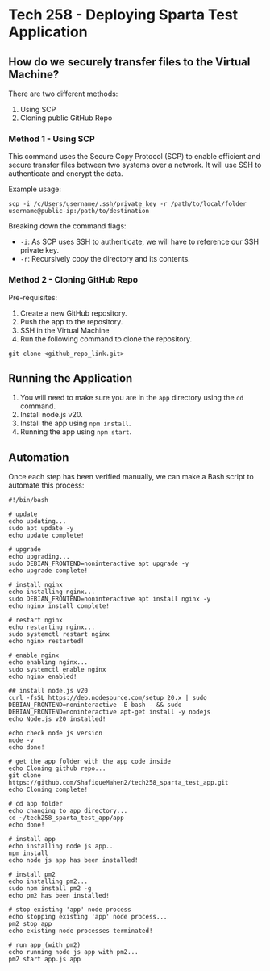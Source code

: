 # Tech 258 - Deploying Sparta Test Application

## How do we securely transfer files to the Virtual Machine?

There are two different methods: <br>
1) Using SCP
2) Cloning public GitHub Repo

### Method 1 - Using SCP
This command uses the Secure Copy Protocol (SCP) to enable efficient and secure transfer files between two systems over a network. It will use SSH to authenticate and encrypt the data.

Example usage: <br>
```
scp -i /c/Users/username/.ssh/private_key -r /path/to/local/folder username@public-ip:/path/to/destination
```

Breaking down the command flags:

- `-i`: As SCP uses SSH to authenticate, we will have to reference our SSH private key.
- `-r`: Recursively copy the directory and its contents.

### Method 2 - Cloning GitHub Repo
Pre-requisites: <br>
1) Create a new GitHub repository.
2) Push the app to the repository.
3) SSH in the Virtual Machine
4) Run the following command to clone the repository.
```
git clone <github_repo_link.git>
```

## Running the Application
1) You will need to make sure you are in the `app` directory using the `cd` command.
2) Install node.js v20.
3) Install the app using `npm install`.
4) Running the app using `npm start`.

## Automation
Once each step has been verified manually, we can make a Bash script to automate this process:

```
#!/bin/bash
 
# update
echo updating...
sudo apt update -y
echo update complete!
 
# upgrade
echo upgrading...
sudo DEBIAN_FRONTEND=noninteractive apt upgrade -y
echo upgrade complete!
 
# install nginx
echo installing nginx...
sudo DEBIAN_FRONTEND=noninteractive apt install nginx -y
echo nginx install complete!
 
# restart nginx
echo restarting nginx...
sudo systemctl restart nginx
echo nginx restarted!

# enable nginx
echo enabling nginx...
sudo systemctl enable nginx
echo nginx enabled!

## install node.js v20
curl -fsSL https://deb.nodesource.com/setup_20.x | sudo DEBIAN_FRONTEND=noninteractive -E bash - && sudo DEBIAN_FRONTEND=noninteractive apt-get install -y nodejs
echo Node.js v20 installed!

echo check node js version
node -v
echo done!

# get the app folder with the app code inside
echo Cloning github repo...
git clone https://github.com/ShafiqueMahen2/tech258_sparta_test_app.git
echo Cloning complete!

# cd app folder
echo changing to app directory...
cd ~/tech258_sparta_test_app/app
echo done!

# install app
echo installing node js app..
npm install
echo node js app has been installed!

# install pm2
echo installing pm2...
sudo npm install pm2 -g
echo pm2 has been installed!

# stop existing 'app' node process
echo stopping existing 'app' node process...
pm2 stop app
echo existing node processes terminated!

# run app (with pm2)
echo running node js app with pm2...
pm2 start app.js app
```

